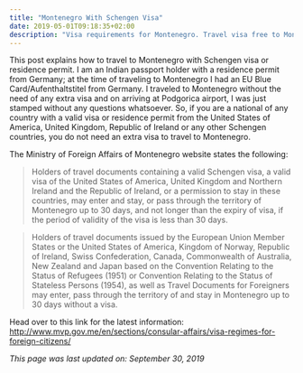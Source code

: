 ```yaml
---
title: "Montenegro With Schengen Visa"
date: 2019-05-01T09:18:35+02:00
description: "Visa requirements for Montenegro. Travel visa free to Montenegro with a valid visa or residence permit from USA, UK, Ireland and Schengen countries."
---
```


This post explains how to travel to Montenegro with Schengen visa or residence permit. I am an Indian passport holder with a residence permit from Germany; at the time of traveling to Montenegro I had an EU Blue Card/Aufenthaltstitel from Germany. I traveled to Montenegro without the need of any extra visa and on arriving at Podgorica airport, I was just stamped without any questions whatsoever. So, if you are a national of any country with a valid visa or residence permit from the United States of America, United Kingdom, Republic of Ireland or any other Schengen countries, you do not need an extra visa to travel to Montenegro.

The Ministry of Foreign Affairs of Montenegro website states the following:

> Holders of travel documents containing a valid Schengen visa, a valid visa of the United States of America, United Kingdom and Northern Ireland and the Republic of Ireland, or a permission to stay in these countries, may enter and stay, or pass through the territory of Montenegro up to 30 days, and not longer than the expiry of visa, if the period of validity of the visa is less than 30 days. <br>

> Holders of travel documents issued by the European Union Member States or the United States of America, Kingdom of Norway, Republic of Ireland, Swiss Confederation, Canada, Commonwealth of Australia, New Zealand and Japan based on the Convention Relating to the Status of Refugees (1951) or Convention Relating to the Status of Stateless Persons (1954), as well as Travel Documents for Foreigners may enter, pass through the territory of and stay in Montenegro up to 30 days without a visa.

Head over to this link for the latest information: http://www.mvp.gov.me/en/sections/consular-affairs/visa-regimes-for-foreign-citizens/

*This page was last updated on: September 30, 2019*